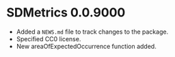 # SDMetrics 0.0.9000

* Added a `NEWS.md` file to track changes to the package.
* Specified CC0 license.
* New areaOfExpectedOccurrence function added.

